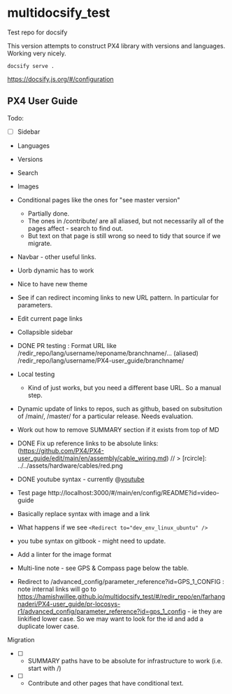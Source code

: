 # multidocsify_test

Test repo for docsify

This version attempts to construct PX4 library with versions and languages. Working very nicely.


```
docsify serve .
```

https://docsify.js.org/#/configuration

## PX4 User Guide

Todo:

- [ ] Sidebar
- Languages
- Versions
- Search
- Images
- Conditional pages like the ones for "see master version" 
  - Partially done. 
  - The ones in /contribute/ are all aliased, but not necessarily all of the pages affect - search to find out.
  - But text on that page is still wrong so need to tidy that source if we migrate.
- Navbar - other useful links.
- Uorb dynamic has to work
- Nice to have new theme
- See if can redirect incoming links to new URL pattern. In particular for parameters.
- Edit current page links
- Collapsible sidebar
- DONE PR testing : Format URL like /redir_repo/lang/username/reponame/branchname/...   (aliased)
  /redir_repo/lang/username/PX4-user_guide/branchname/ 

- Local testing 
  - Kind of just works, but you need a different base URL. So a manual step.
  
- Dynamic update of links to repos, such as github, based on subsitution of /main/, /master/ for a particular release. Needs evaluation.
  
- Work out how to remove SUMMARY section if it exists from top of MD
- DONE Fix up reference links to be absolute links: (https://github.com/PX4/PX4-user_guide/edit/main/en/assembly/cable_wiring.md) //   > [rcircle]: ../../assets/hardware/cables/red.png

- DONE youtube syntax - currently @[youtube](https://youtu.be/91VGmdSlbo4) 
 - Test page http://localhost:3000/#/main/en/config/README?id=video-guide
 - Basically replace syntax with image and a link
 
- What happens if we see `<Redirect to="dev_env_linux_ubuntu" />`
 
- you tube syntax on gitbook - might need to update.
  
  
- Add a linter for the image format





- Multi-line note - see GPS & Compass page below the table. 

- Redirect to /advanced_config/parameter_reference?id=GPS_1_CONFIG : note internal links will go to  https://hamishwillee.github.io/multidocsify_test/#/redir_repo/en/farhangnaderi/PX4-user_guide/pr-locosys-r1/advanced_config/parameter_reference?id=gps_1_config - ie they are linkified lower case. So we may want to look for the id and add a duplicate lower case.


Migration
- [ ] - SUMMARY paths have to be absolute for infrastructure to work (i.e. start with /)
- [ ] - Contribute and other pages that have conditional text.
